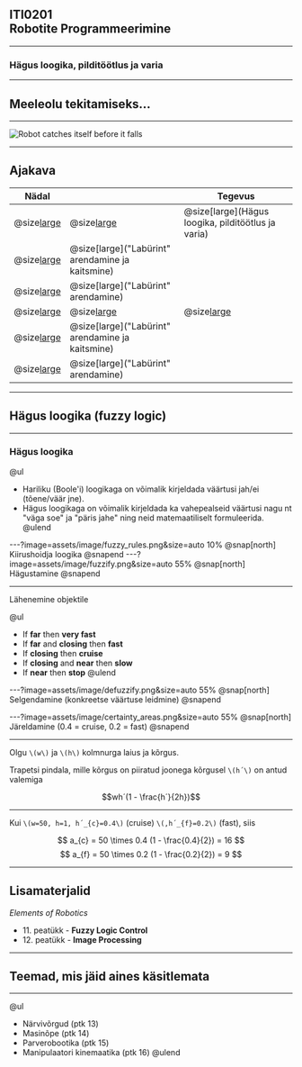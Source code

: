 ## ITI0201<br />Robotite Programmeerimine

---
### Hägus loogika, pilditöötlus ja varia

---
## Meeleolu tekitamiseks...

---
![Robot catches itself before it falls](https://www.youtube.com/embed/VYPqxfzc15g)

---
## Ajakava

Nädal |  | Tegevus
------|--|--------
@size[large](**14**) | @size[large](@color[goldenrod](Loeng)) | @size[large](Hägus loogika, pilditöötlus ja varia)
  | @size[large](@color[darkgreen](Praktikum)) | @size[large]("Labürint" arendamine ja kaitsmine)
  | @size[large](@color[cornflowerblue](Kodutöö)) | @size[large]("Labürint" arendamine)
@size[large](**15**) | @size[large](@color[goldenrod](Loeng)) | @size[large](---)
  | @size[large](@color[darkgreen](Praktikum)) | @size[large]("Labürint" arendamine ja kaitsmine)
  | @size[large](@color[cornflowerblue](Kodutöö)) | @size[large]("Labürint" arendamine)

---
## Hägus loogika (fuzzy logic)

---
### Hägus loogika
@ul
- Hariliku (Boole'i) loogikaga on võimalik kirjeldada väärtusi jah/ei (tõene/väär jne).
- Hägus loogikaga on võimalik kirjeldada ka vahepealseid väärtusi nagu nt "väga soe" ja "päris jahe" ning neid matemaatiliselt formuleerida.
@ulend

---?image=assets/image/fuzzy_rules.png&size=auto 10%
@snap[north]
Kiirushoidja loogika
@snapend
---?image=assets/image/fuzzify.png&size=auto 55%
@snap[north]
Hägustamine
@snapend

---
Lähenemine objektile

@ul
- If **far** then **very fast**
- If **far** and **closing** then **fast**
- If **closing** then **cruise**
- If **closing** and **near** then **slow**
- If **near** then **stop**
@ulend

---?image=assets/image/defuzzify.png&size=auto 55%
@snap[north]
Selgendamine (konkreetse väärtuse leidmine)
@snapend

---?image=assets/image/certainty_areas.png&size=auto 55%
@snap[north]
Järeldamine (0.4 = cruise, 0.2 = fast)
@snapend

---
Olgu `\(w\)` ja `\(h\)` kolmnurga laius ja kõrgus.

Trapetsi pindala, mille kõrgus on piiratud joonega kõrgusel `\(h´\)` on antud valemiga

$$wh´(1 - \frac{h´}{2h})$$

---
Kui `\(w=50, h=1, h´_{c}=0.4\)` (cruise) `\(,h´_{f}=0.2\)` (fast), siis

$$ a_{c} = 50 \times 0.4 (1 - \frac{0.4}{2}) = 16 $$
$$ a_{f} = 50 \times 0.2 (1 - \frac{0.2}{2}) = 9 $$

---
## Lisamaterjalid

_Elements of Robotics_

- 11\. peatükk - **Fuzzy Logic Control**
- 12\. peatükk - **Image Processing**

---
## Teemad, mis jäid aines käsitlemata

---
@ul
- Närvivõrgud (ptk 13)
- Masinõpe (ptk 14)
- Parverobootika (ptk 15)
- Manipulaatori kinemaatika (ptk 16)
@ulend


